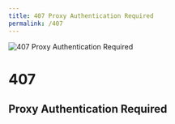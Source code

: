 ```yaml
---
title: 407 Proxy Authentication Required
permalink: /407
---
```

<div class="status-page-container">
<div>
    <img src="https://i.imgur.com/LeRZiDR.jpg" alt="407 Proxy Authentication Required" />
    <h1>407</h1>
    <h2>Proxy Authentication Required</h2>
</div>
</div>
